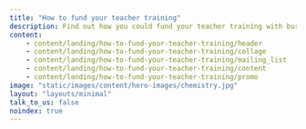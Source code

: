 ```yaml
---
title: "How to fund your teacher training"
description: Find out how you could fund your teacher training with bursaries and scholarships available up to £30k, depending on the subject you're training to teach.
content:
    - content/landing/how-to-fund-your-teacher-training/header
    - content/landing/how-to-fund-your-teacher-training/collage
    - content/landing/how-to-fund-your-teacher-training/mailing_list
    - content/landing/how-to-fund-your-teacher-training/content
    - content/landing/how-to-fund-your-teacher-training/promo
image: "static/images/content/hero-images/chemistry.jpg"
layout: "layouts/minimal"
talk_to_us: false
noindex: true
---
```

